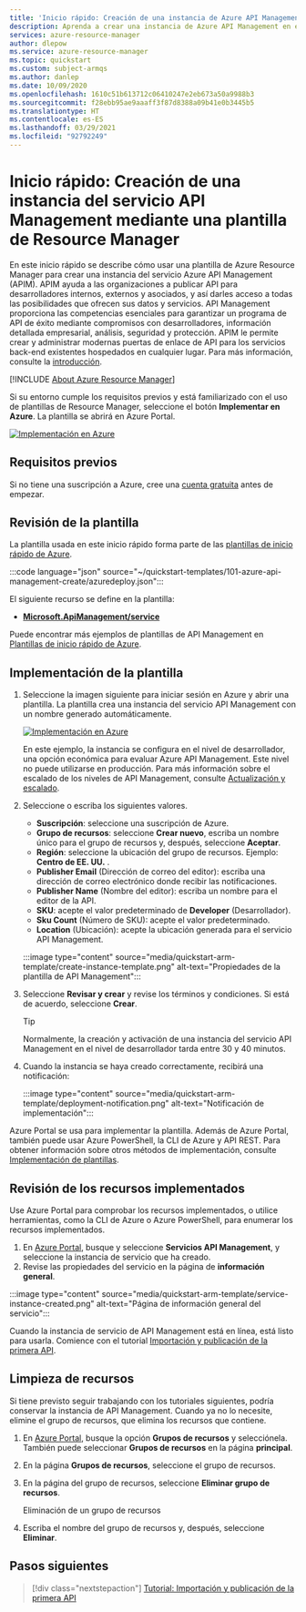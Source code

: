 ```yaml
---
title: 'Inicio rápido: Creación de una instancia de Azure API Management mediante una plantilla de Resource Manager'
description: Aprenda a crear una instancia de Azure API Management en el nivel de desarrollador mediante una plantilla de Azure Resource Manager.
services: azure-resource-manager
author: dlepow
ms.service: azure-resource-manager
ms.topic: quickstart
ms.custom: subject-armqs
ms.author: danlep
ms.date: 10/09/2020
ms.openlocfilehash: 1610c51b613712c06410247e2eb673a50a9988b3
ms.sourcegitcommit: f28ebb95ae9aaaff3f87d8388a09b41e0b3445b5
ms.translationtype: HT
ms.contentlocale: es-ES
ms.lasthandoff: 03/29/2021
ms.locfileid: "92792249"
---
```

# <a name="quickstart-create-a-new-azure-api-management-service-instance-using-an-arm-template"></a>Inicio rápido: Creación de una instancia del servicio API Management mediante una plantilla de Resource Manager

En este inicio rápido se describe cómo usar una plantilla de Azure Resource Manager para crear una instancia del servicio Azure API Management (APIM). APIM ayuda a las organizaciones a publicar API para desarrolladores internos, externos y asociados, y así darles acceso a todas las posibilidades que ofrecen sus datos y servicios. API Management proporciona las competencias esenciales para garantizar un programa de API de éxito mediante compromisos con desarrolladores, información detallada empresarial, análisis, seguridad y protección. APIM le permite crear y administrar modernas puertas de enlace de API para los servicios back-end existentes hospedados en cualquier lugar. Para más información, consulte la [introducción](api-management-key-concepts.md).

[!INCLUDE [About Azure Resource Manager](../../includes/resource-manager-quickstart-introduction.md)]

Si su entorno cumple los requisitos previos y está familiarizado con el uso de plantillas de Resource Manager, seleccione el botón **Implementar en Azure**. La plantilla se abrirá en Azure Portal.

[![Implementación en Azure](../media/template-deployments/deploy-to-azure.svg)](https://portal.azure.com/#create/Microsoft.Template/uri/https%3A%2F%2Fraw.githubusercontent.com%2FAzure%2Fazure-quickstart-templates%2Fmaster%2F101-azure-api-management-create%2Fazuredeploy.json)

## <a name="prerequisites"></a>Requisitos previos

Si no tiene una suscripción a Azure, cree una [cuenta gratuita](https://azure.microsoft.com/free/?WT.mc_id=A261C142F) antes de empezar.

## <a name="review-the-template"></a>Revisión de la plantilla

La plantilla usada en este inicio rápido forma parte de las [plantillas de inicio rápido de Azure](https://azure.microsoft.com/resources/templates/101-azure-api-management-create/).

:::code language="json" source="~/quickstart-templates/101-azure-api-management-create/azuredeploy.json":::

El siguiente recurso se define en la plantilla:

- **[Microsoft.ApiManagement/service](/azure/templates/microsoft.apimanagement/service)**

Puede encontrar más ejemplos de plantillas de API Management en [Plantillas de inicio rápido de Azure](https://azure.microsoft.com/resources/templates/?resourceType=Microsoft.Apimanagement&pageNumber=1&sort=Popular).

## <a name="deploy-the-template"></a>Implementación de la plantilla

1. Seleccione la imagen siguiente para iniciar sesión en Azure y abrir una plantilla. La plantilla crea una instancia del servicio API Management con un nombre generado automáticamente.

    [![Implementación en Azure](../media/template-deployments/deploy-to-azure.svg)](https://portal.azure.com/#create/Microsoft.Template/uri/https%3A%2F%2Fraw.githubusercontent.com%2FAzure%2Fazure-quickstart-templates%2Fmaster%2F101-azure-api-management-create%2Fazuredeploy.json)

    En este ejemplo, la instancia se configura en el nivel de desarrollador, una opción económica para evaluar Azure API Management. Este nivel no puede utilizarse en producción. Para más información sobre el escalado de los niveles de API Management, consulte [Actualización y escalado](upgrade-and-scale.md).

1. Seleccione o escriba los siguientes valores.
    - **Suscripción**: seleccione una suscripción de Azure.
    - **Grupo de recursos**: seleccione **Crear nuevo**, escriba un nombre único para el grupo de recursos y, después, seleccione **Aceptar**.
    - **Región**: seleccione la ubicación del grupo de recursos. Ejemplo: **Centro de EE. UU.** .
    - **Publisher Email** (Dirección de correo del editor): escriba una dirección de correo electrónico donde recibir las notificaciones.
    - **Publisher Name** (Nombre del editor): escriba un nombre para el editor de la API.
    - **SKU**: acepte el valor predeterminado de **Developer** (Desarrollador).
    - **Sku Count** (Número de SKU): acepte el valor predeterminado.
    - **Location** (Ubicación): acepte la ubicación generada para el servicio API Management.

    :::image type="content" source="media/quickstart-arm-template/create-instance-template.png" alt-text="Propiedades de la plantilla de API Management":::

1. Seleccione **Revisar y crear** y revise los términos y condiciones. Si está de acuerdo, seleccione **Crear**.

    > [!TIP]
    >  Normalmente, la creación y activación de una instancia del servicio API Management en el nivel de desarrollador tarda entre 30 y 40 minutos.

1. Cuando la instancia se haya creado correctamente, recibirá una notificación:

    :::image type="content" source="media/quickstart-arm-template/deployment-notification.png" alt-text="Notificación de implementación":::

 Azure Portal se usa para implementar la plantilla. Además de Azure Portal, también puede usar Azure PowerShell, la CLI de Azure y API REST. Para obtener información sobre otros métodos de implementación, consulte [Implementación de plantillas](../azure-resource-manager/templates/deploy-cli.md).

## <a name="review-deployed-resources"></a>Revisión de los recursos implementados

Use Azure Portal para comprobar los recursos implementados, o utilice herramientas, como la CLI de Azure o Azure PowerShell, para enumerar los recursos implementados.

1. En [Azure Portal](https://portal.azure.com), busque y seleccione **Servicios API Management**, y seleccione la instancia de servicio que ha creado.
1. Revise las propiedades del servicio en la página de **información general**.

:::image type="content" source="media/quickstart-arm-template/service-instance-created.png" alt-text="Página de información general del servicio":::

Cuando la instancia de servicio de API Management está en línea, está listo para usarla. Comience con el tutorial [Importación y publicación de la primera API](import-and-publish.md).

## <a name="clean-up-resources"></a>Limpieza de recursos

Si tiene previsto seguir trabajando con los tutoriales siguientes, podría conservar la instancia de API Management. Cuando ya no lo necesite, elimine el grupo de recursos, que elimina los recursos que contiene.

1. En [Azure Portal](https://portal.azure.com), busque la opción **Grupos de recursos** y selecciónela. También puede seleccionar **Grupos de recursos** en la página **principal**.
1. En la página **Grupos de recursos**, seleccione el grupo de recursos.
1. En la página del grupo de recursos, seleccione **Eliminar grupo de recursos**.

    Eliminación de un grupo de recursos
1. Escriba el nombre del grupo de recursos y, después, seleccione **Eliminar**.

## <a name="next-steps"></a>Pasos siguientes

> [!div class="nextstepaction"]
> [Tutorial: Importación y publicación de la primera API](import-and-publish.md)
